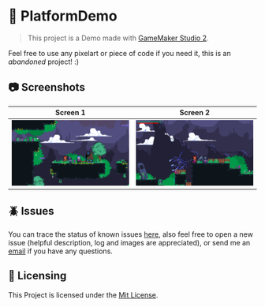 # :rocket: PlatformDemo

> This project is a Demo made with [GameMaker Studio 2](https://www.yoyogames.com/).

Feel free to use any pixelart or piece of code if you need it, this is an *abandoned* project! :)

## :camera: Screenshots

| Screen 1  | Screen 2 |
| ------------- | ------------- |
| ![screen 1](./screenshots/screen-1.png "screen1")  | ![screen-2](./screenshots/screen-2.png "screen-2")  |


## :beetle: Issues
You can trace the status of known issues [here](https://github.com/gilbertndr/PlatformDemo/issues),
also feel free to open a new issue (helpful description, log and images are appreciated), or send me an [email](mailto:gilbert.ndresaj@gmail.com) if you have any questions.

## :scroll: Licensing
This Project is licensed under the [Mit License](https://github.com/gilbertndr/PlatformDemo/blob/master/LICENSE).
